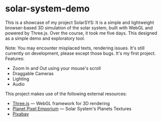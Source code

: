 # solar-system-demo
This is a showcase of my project SolarSYS: It is a simple and lightweight browser-based 3D simulation of the solar system, built with WebGL and powered by Three.js. Over the course, it took me five days. This designed as a simple demo and exploratory tool.

Note: You may encounter misplaced texts, rendering issues. It's still currently on development, please except those bugs. It's my first project.
Features:
- Zoom In and Out using your mouse's scroll
- Draggable Cameras
- Lighting
- Audio

This project makes use of the following external resources:

- [Three.js](https://threejs.org/) — WebGL framework for 3D rendering
- [Planet Pixel Emporium](https://planetpixelemporium.com/planets.html) — Solar System's Planets Textures
- [Pixabay](https://pixabay.com/) 



